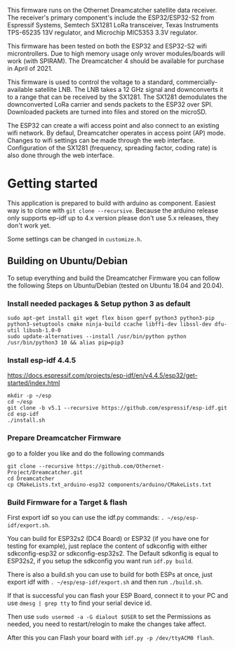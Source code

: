 This firmware runs on the Othernet Dreamcatcher satellite data receiver. The receiver's primary component's include the ESP32/ESP32-S2 from Espressif Systems, Semtech SX1281 LoRa transceiver, Texas Instruments TPS-65235 13V regulator, and Microchip MIC5353 3.3V regulator.

This firmware has been tested on both the ESP32 and ESP32-S2 wifi microntrollers. Due to high memory usage only wrover modules/boards will work (with SPIRAM). The Dreamcatcher 4 should be available for purchase in April of 2021. 

This firmware is used to control the voltage to a standard, commercially-available satellite LNB. The LNB takes a 12 GHz signal and downconverts it to a range that can be received by the SX1281. The SX1281 demodulates the downconverted LoRa carrier and sends packets to the ESP32 over SPI. Downloaded packets are turned into files and stored on the microSD. 

The ESP32 can create a wifi access point and also connect to an existing wifi network. By defaul, Dreamcatcher operates in access point (AP) mode. Changes to wifi settings can be made through the web interface. Configuration of the SX1281 (frequency, spreading factor, coding rate) is also done through the web interface.

# Getting started

This application is prepared to build with arduino as component. Easiest way is to clone with `git clone --recursive`.
Because the arduino release only supports ep-idf up to 4.x version please don't use 5.x releases, they don't work yet.

Some settings can be changed in `customize.h`.

## Building on Ubuntu/Debian
To setup everything and build the Dreamcatcher Firmware you can follow the following Steps on Ubuntu/Debian (tested on Ubuntu 18.04 and 20.04).

### Install needed packages & Setup python 3 as default
```
sudo apt-get install git wget flex bison gperf python3 python3-pip python3-setuptools cmake ninja-build ccache libffi-dev libssl-dev dfu-util libusb-1.0-0
sudo update-alternatives --install /usr/bin/python python /usr/bin/python3 10 && alias pip=pip3
```
### Install esp-idf 4.4.5

https://docs.espressif.com/projects/esp-idf/en/v4.4.5/esp32/get-started/index.html

```
mkdir -p ~/esp
cd ~/esp
git clone -b v5.1 --recursive https://github.com/espressif/esp-idf.git
cd esp-idf
./install.sh
```
### Prepare Dreamcatcher Firmware

go to a folder you like and do the following commands
```
git clone --recursive https://github.com/Othernet-Project/Dreamcatcher.git
cd Dreamcatcher
cp CMakeLists.txt_arduino-esp32 components/arduino/CMakeLists.txt
```

### Build Firmware for a Target & flash

First export idf so you can use the idf.py commands: `. ~/esp/esp-idf/export.sh`.

You can build for ESP32s2 (DC4 Board) or ESP32 (if you have one for testing for example), just replace the content of sdkconfig with either sdkconfig-esp32 or sdkconfig-esp32s2.
The Default sdkonfig is equal to ESP32s2, if you setup the sdkconfig you want run `idf.py build`.

There is also a build.sh you can use to build for both ESPs at once, just export idf with `. ~/esp/esp-idf/export.sh` and then run `./build.sh`.

If that is successful you can flash your ESP Board, connect it to your PC and use `dmesg | grep tty` to find your serial device id.

Then use `sudo usermod -a -G dialout $USER` to set the Permissions as needed, you need to restart/relogin to make the changes take affect.

After this you can Flash your board with `idf.py -p /dev/ttyACM0 flash`.
